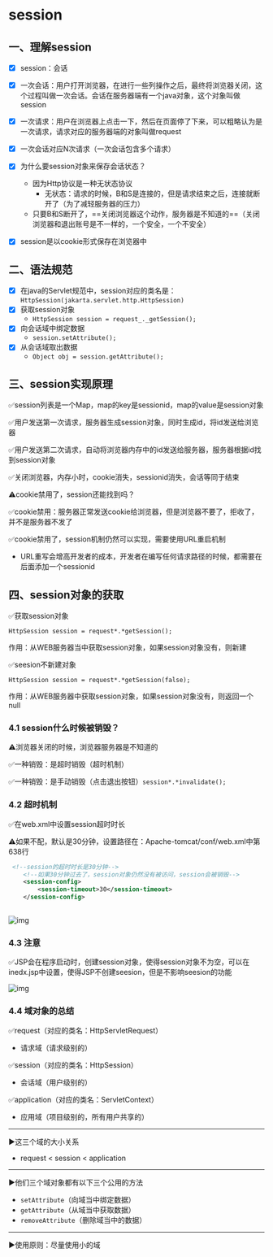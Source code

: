 # session

## 一、理解session

- [x] session：会话
- [x] 一次会话：用户打开浏览器，在进行一些列操作之后，最终将浏览器关闭，这个过程叫做一次会话。会话在服务器端有一个java对象，这个对象叫做session
- [x] 一次请求：用户在浏览器上点击一下，然后在页面停了下来，可以粗略认为是一次请求，请求对应的服务器端的对象叫做request
- [x] 一次会话对应N次请求（一次会话包含多个请求）
- [x] 为什么要session对象来保存会话状态？
  - 因为Http协议是一种无状态协议
    - 无状态：请求的时候，B和S是连接的，但是请求结束之后，连接就断开了（为了减轻服务器的压力）
  - 只要B和S断开了，==关闭浏览器这个动作，服务器是不知道的==（关闭浏览器和退出账号是不一样的，一个安全，一个不安全）
- [x] session是以cookie形式保存在浏览器中



## 二、语法规范

- [x] 在java的Servlet规范中，session对应的类名是：`HttpSession(jakarta.servlet.http.HttpSession)`
- [x] 获取session对象
  - `HttpSession session = request_._getSession();`
- [x] 向会话域中绑定数据
  - `session.setAttribute();`
- [x] 从会话域取出数据
  - `Object obj = session.getAttribute();`



## 三、session实现原理

✅session列表是一个Map，map的key是sessionid，map的value是session对象

✅用户发送第一次请求，服务器生成session对象，同时生成id，将id发送给浏览器

✅用户发送第二次请求，自动将浏览器内存中的id发送给服务器，服务器根据id找到session对象

✅关闭浏览器，内存小时，cookie消失，sessionid消失，会话等同于结束



⚠️cookie禁用了，session还能找到吗？

✅cookie禁用：服务器正常发送cookie给浏览器，但是浏览器不要了，拒收了，并不是服务器不发了

✅cookie禁用了，session机制仍然可以实现，需要使用URL重启机制

- URL重写会增高开发者的成本，开发者在编写任何请求路径的时候，都需要在后面添加一个sessionid



## 四、session对象的获取

✅获取session对象

`HttpSession session = request*.*getSession();`

作用：从WEB服务器当中获取session对象，如果session对象没有，则新建

✅seesion不新建对象

`HttpSession session = request*.*getSession(false);`

作用：从WEB服务器中获取session对象，如果session对象没有，则返回一个null



### 4.1 session什么时候被销毁？

⚠️浏览器关闭的时候，浏览器服务器是不知道的

✅一种销毁：是超时销毁（超时机制）

✅一种销毁：是手动销毁（点击退出按钮）`session*.*invalidate();`



### 4.2 超时机制

✅在web.xml中设置session超时时长

⚠️如果不配，默认是30分钟，设置路径在：Apache-tomcat/conf/web.xml中第638行

```xml
 <!--session的超时时长是30分钟-->
    <!--如果30分钟过去了，session对象仍然没有被访问，session会被销毁-->
    <session-config>
        <session-timeout>30</session-timeout>
    </session-config>
    
```

![img](https://gitee.com/xleixz/CloudNotes-Images/raw/master/Typora-Images/20220425003558.png)



###  4.3 注意

✅JSP会在程序启动时，创建session对象，使得session对象不为空，可以在inedx.jsp中设置，使得JSP不创建seesion，但是不影响seesion的功能

![img](https://gitee.com/xleixz/CloudNotes-Images/raw/master/Typora-Images/20220425003613.png)



### 4.4 域对象的总结

✅request（对应的类名：HttpServletRequest）

- 请求域（请求级别的）

✅session（对应的类名：HttpSession）

- 会话域（用户级别的）

✅application（对应的类名：ServletContext）

- 应用域（项目级别的，所有用户共享的）

------

▶️这三个域的大小关系

- request < session < application

------

▶️他们三个域对象都有以下三个公用的方法

- `setAttribute`（向域当中绑定数据）
- `getAttribute`（从域当中获取数据）
- `removeAttribute`（删除域当中的数据）

------

▶️使用原则：尽量使用小的域
